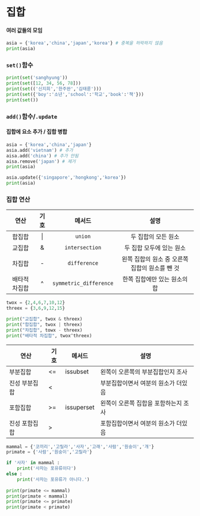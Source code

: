 # 집합

#### 여러 값들의 모임

```python
asia = {'korea','china','japan','korea'} # 중복을 허락하지 않음
print(asia)
```



### `set()`함수

```python
print(set('sanghyung'))
print(set([12, 34, 56, 78]))
print(set(('신지희','한주완','김태륜')))
print(set({'boy':'소년','school':'학교','book':'책'}))
print(set())
```



### `add()`함수/`.update`

#### 집합에 요소 추가 / 집합 병합

```python
asia = {'korea','china','japan'}
asia.add('vietnam') # 추가
aisa.add('china') # 추가 안됨
aisa.remove('japan') # 제거
print(asia)

asia.update({'singapore','hongkong','korea'})
print(asia)
```



### 집합 연산

|     연산      | 기호 |         메서드         |                      설명                      |
| :-----------: | :--: | :--------------------: | :--------------------------------------------: |
|    합집합     |  \|  |        `union`         |              두 집합의 모든 원소               |
|    교집합     |  &   |     `intersection`     |            두 집합 모두에 있는 원소            |
|    차집합     |  -   |      `difference`      | 왼쪽 집합의 원소 중 오른쪽 집합의 원소를 뺀 것 |
| 배타적 차집합 |  ^   | `symmetric_difference` |          한쪽 집합에만 있는 원소의 합          |

```python
twox = {2,4,6,7,10,12}
threex = {3,6,9,12,15}

print("교집합", twox & threex)
print("합집합", twox | threex)
print("차집합", towx - threex)
print("배타적 차집합", twox^threex)
```

| 연산          | 기호 | 메서드     | 설명                                 |
| ------------- | ---- | ---------- | ------------------------------------ |
| 부분집합      | <=   | issubset   | 왼쪽이 오른쪽의 부분집합인지 조사    |
| 진성 부분집합 | <    |            | 부분집합이면서 여분의 원소가 더있음  |
| 포함집합      | >=   | issuperset | 왼쪽이 오른쪽 집합을 포함하는지 조사 |
| 진성 포함집합 | >    |            | 포함집합이면서 여분의 원소가 더있음  |

```python
mammal = {'코끼리','고릴라','사자','고래','사람','원숭이','개'}
primate = {'사람','원숭이','고릴라'}

if '사자' in mammal :
    print('사자는 포유류이다')
else :
    print('사자는 포유류가 아니다.')
    
print(primate <= mammal)
print(primate < mammal)
print(primate <= primate)
print(primate < primate)
```

